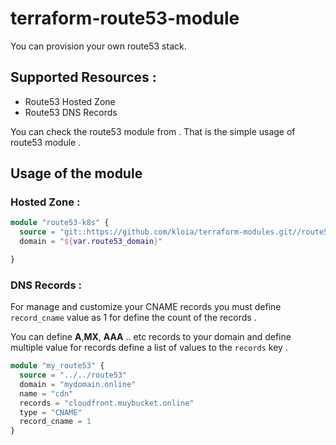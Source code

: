 # terraform-route53-module

You can provision your own route53 stack.

## Supported Resources : 
* Route53 Hosted Zone
* Route53 DNS Records

You can check the route53 module from <a href="/main.tf"></a> . That is the simple usage of route53 module .

## Usage of the module 

### Hosted Zone : 

```terraform
module "route53-k8s" {
  source = "git::https://github.com/kloia/terraform-modules.git//route53?ref=v0.0.1"
  domain = "${var.route53_domain}"

}
```

### DNS Records : 

For manage and customize your CNAME records you must define `record_cname` value as 1 for define the count of the records .

You can define <b>A</b>,<b>MX</b>, <b>AAA</b> .. etc records to your domain and define multiple value for records define a list of values to the `records` key . 

```terraform
module "my_route53" {
  source = "../../route53"
  domain = "mydomain.online"
  name = "cdn"
  records = "cloudfront.muybucket.online"
  type = "CNAME"
  record_cname = 1
}
```

